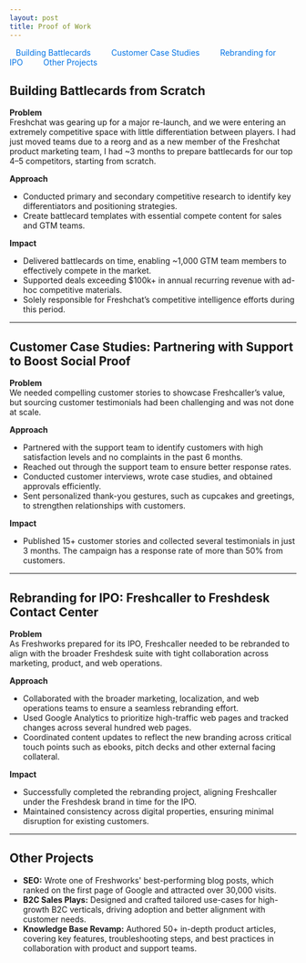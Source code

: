 ```yaml
---
layout: post
title: Proof of Work
---
```

<style>
        /* Simple navigation list styling */
        
        
        nav ul {
            position: sticky;
            top: 0;
            padding: 0;
            margin: 0;
        }
        nav ul li {
            display: inline; /* Display links inline for a horizontal layout */
            margin-right: 10px;
        }
        nav ul li a {
            text-decoration: none;
            color: #0073e6;
            padding: 5px 10px;
            border: 1px solid transparent;
        }
        nav ul li a:hover {
            background-color: #ddd;
            border-radius: 4px;
        }
    </style>

<nav>
        <ul>
            <li><a href="#Battlecards">Building Battlecards</a></li>
            <li><a href="#Casestudy">Customer Case Studies</a></li>
            <li><a href="#Rebranding">Rebranding for IPO</a></li>
            <li><a href="#Others">Other Projects</a></li>
        </ul>
    </nav>

<h2 id="Battlecards"> Building Battlecards from Scratch </h2>

**Problem**  
Freshchat was gearing up for a major re-launch, and we were entering an extremely competitive space with little differentiation between players. I had just moved teams due to a reorg and as a new member of the Freshchat product marketing team, I had \~3 months to prepare battlecards for our top 4–5 competitors, starting from scratch.

**Approach**

* Conducted primary and secondary competitive research to identify key differentiators and positioning strategies.  
* Create battlecard templates with essential compete content for sales and GTM teams.

**Impact**

* Delivered battlecards on time, enabling \~1,000 GTM team members to effectively compete in the market.  
* Supported deals exceeding $100k+ in annual recurring revenue with ad-hoc competitive materials.  
* Solely responsible for Freshchat’s competitive intelligence efforts during this period.

---

<h2 id="Casestudy"> Customer Case Studies: Partnering with Support to Boost Social Proof </h2>

**Problem**  
We needed compelling customer stories to showcase Freshcaller’s value, but sourcing customer testimonials had been challenging and was not done at scale. 

**Approach**

* Partnered with the support team to identify customers with high satisfaction levels and no complaints in the past 6 months.   
* Reached out through the support team to ensure better response rates.  
* Conducted customer interviews, wrote case studies, and obtained approvals efficiently.  
* Sent personalized thank-you gestures, such as cupcakes and greetings, to strengthen relationships with customers.

**Impact**

* Published 15+ customer stories and collected several testimonials in just 3 months. The campaign has a response rate of more than 50% from customers. 

---

<h2 id="Rebranding"> Rebranding for IPO: Freshcaller to Freshdesk Contact Center </h2>

**Problem**  
As Freshworks prepared for its IPO, Freshcaller needed to be rebranded to align with the broader Freshdesk suite with tight collaboration across marketing, product, and web operations.

**Approach**

* Collaborated with the broader marketing, localization, and web operations teams to ensure a seamless rebranding effort.  
* Used Google Analytics to prioritize high-traffic web pages and tracked changes across several hundred web pages.   
* Coordinated content updates to reflect the new branding across critical touch points such as ebooks, pitch decks and other external facing collateral. 

**Impact**

* Successfully completed the rebranding project, aligning Freshcaller under the Freshdesk brand in time for the IPO.   
* Maintained consistency across digital properties, ensuring minimal disruption for existing customers.

---

<h2 id="Others"> Other Projects </h2>

* **SEO:** Wrote one of Freshworks' best-performing blog posts, which ranked on the first page of Google and attracted over 30,000 visits.  
* **B2C Sales Plays:** Designed and crafted tailored use-cases for high-growth B2C verticals, driving adoption and better alignment with customer needs.  
* **Knowledge Base Revamp:** Authored 50+ in-depth product articles, covering key features, troubleshooting steps, and best practices in collaboration with product and support teams. 